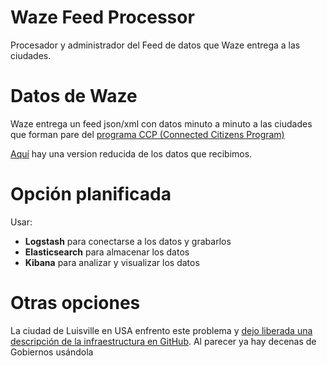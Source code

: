 # Waze Feed Processor
Procesador y administrador del Feed de datos que Waze entrega a las ciudades.

# Datos de Waze
Waze entrega un feed json/xml con datos minuto a minuto a las ciudades que forman pare del [programa CCP (Connected Citizens Program)](https://www.waze.com/es/ccp)

[Aquí](sample-data-test-modified.json) hay una version reducida de los datos que recibimos.

# Opción planificada
Usar: 
 - **Logstash** para conectarse a los datos y grabarlos
 - **Elasticsearch** para almacenar los datos
 - **Kibana** para analizar y visualizar los datos

# Otras opciones
La ciudad de Luisville en USA enfrento este problema y [dejo liberada una descripción de la infraestructura en GitHub](https://github.com/LouisvilleMetro/WazeCCPProcessor/). Al parecer ya hay decenas de Gobiernos usándola


